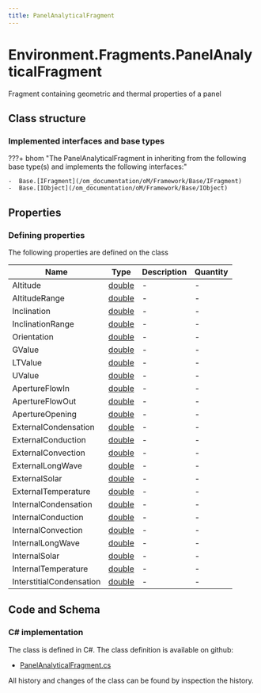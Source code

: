 ```yaml
---
title: PanelAnalyticalFragment
---
```


# Environment.Fragments.PanelAnalyticalFragment

Fragment containing geometric and thermal properties of a panel

## Class structure

### Implemented interfaces and base types

???+ bhom "The PanelAnalyticalFragment in inheriting from the following base type(s) and implements the following interfaces:"

    -  Base.[IFragment](/om_documentation/oM/Framework/Base/IFragment)
    -  Base.[IObject](/om_documentation/oM/Framework/Base/IObject)


## Properties



### Defining properties

The following properties are defined on the class

| Name             | Type             | Description      | Quantity         |
|------------------|------------------|------------------|------------------|
| Altitude | [double](https://learn.microsoft.com/en-us/dotnet/api/System.Double?view=netstandard-2.0) | - | - |
| AltitudeRange | [double](https://learn.microsoft.com/en-us/dotnet/api/System.Double?view=netstandard-2.0) | - | - |
| Inclination | [double](https://learn.microsoft.com/en-us/dotnet/api/System.Double?view=netstandard-2.0) | - | - |
| InclinationRange | [double](https://learn.microsoft.com/en-us/dotnet/api/System.Double?view=netstandard-2.0) | - | - |
| Orientation | [double](https://learn.microsoft.com/en-us/dotnet/api/System.Double?view=netstandard-2.0) | - | - |
| GValue | [double](https://learn.microsoft.com/en-us/dotnet/api/System.Double?view=netstandard-2.0) | - | - |
| LTValue | [double](https://learn.microsoft.com/en-us/dotnet/api/System.Double?view=netstandard-2.0) | - | - |
| UValue | [double](https://learn.microsoft.com/en-us/dotnet/api/System.Double?view=netstandard-2.0) | - | - |
| ApertureFlowIn | [double](https://learn.microsoft.com/en-us/dotnet/api/System.Double?view=netstandard-2.0) | - | - |
| ApertureFlowOut | [double](https://learn.microsoft.com/en-us/dotnet/api/System.Double?view=netstandard-2.0) | - | - |
| ApertureOpening | [double](https://learn.microsoft.com/en-us/dotnet/api/System.Double?view=netstandard-2.0) | - | - |
| ExternalCondensation | [double](https://learn.microsoft.com/en-us/dotnet/api/System.Double?view=netstandard-2.0) | - | - |
| ExternalConduction | [double](https://learn.microsoft.com/en-us/dotnet/api/System.Double?view=netstandard-2.0) | - | - |
| ExternalConvection | [double](https://learn.microsoft.com/en-us/dotnet/api/System.Double?view=netstandard-2.0) | - | - |
| ExternalLongWave | [double](https://learn.microsoft.com/en-us/dotnet/api/System.Double?view=netstandard-2.0) | - | - |
| ExternalSolar | [double](https://learn.microsoft.com/en-us/dotnet/api/System.Double?view=netstandard-2.0) | - | - |
| ExternalTemperature | [double](https://learn.microsoft.com/en-us/dotnet/api/System.Double?view=netstandard-2.0) | - | - |
| InternalCondensation | [double](https://learn.microsoft.com/en-us/dotnet/api/System.Double?view=netstandard-2.0) | - | - |
| InternalConduction | [double](https://learn.microsoft.com/en-us/dotnet/api/System.Double?view=netstandard-2.0) | - | - |
| InternalConvection | [double](https://learn.microsoft.com/en-us/dotnet/api/System.Double?view=netstandard-2.0) | - | - |
| InternalLongWave | [double](https://learn.microsoft.com/en-us/dotnet/api/System.Double?view=netstandard-2.0) | - | - |
| InternalSolar | [double](https://learn.microsoft.com/en-us/dotnet/api/System.Double?view=netstandard-2.0) | - | - |
| InternalTemperature | [double](https://learn.microsoft.com/en-us/dotnet/api/System.Double?view=netstandard-2.0) | - | - |
| InterstitialCondensation | [double](https://learn.microsoft.com/en-us/dotnet/api/System.Double?view=netstandard-2.0) | - | - |


## Code and Schema

### C# implementation

The class is defined in C#. The class definition is available on github:

- [PanelAnalyticalFragment.cs](https://github.com/BHoM/BHoM/blob/develop/Environment_oM/Fragments\PanelAnalyticalFragment.cs)

All history and changes of the class can be found by inspection the history.
